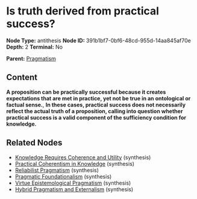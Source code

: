 # Is truth derived from practical success?

**Node Type:** antithesis
**Node ID:** 391b1bf7-0bf6-48cd-955d-14aa845af70e
**Depth:** 2
**Terminal:** No

**Parent:** [Pragmatism](pragmatism.md)

## Content

**A proposition can be practically successful because it creates expectations that are met in practice, yet not be true in an ontological or factual sense.**, **In these cases, practical success does not necessarily reflect the actual truth of a proposition, calling into question whether practical success is a valid component of the sufficiency condition for knowledge.**

## Related Nodes

- [Knowledge Requires Coherence and Utility](knowledge-requires-coherence-and-utility.md) (synthesis)
- [Practical Coherentism in Knowledge](practical-coherentism-in-knowledge.md) (synthesis)
- [Reliabilist Pragmatism](reliabilist-pragmatism.md) (synthesis)
- [Pragmatic Foundationalism](pragmatic-foundationalism.md) (synthesis)
- [Virtue Epistemological Pragmatism](virtue-epistemological-pragmatism.md) (synthesis)
- [Hybrid Pragmatism and Externalism](hybrid-pragmatism-and-externalism.md) (synthesis)
